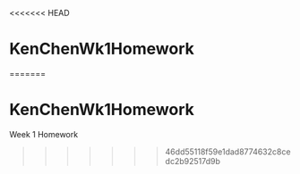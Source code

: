 <<<<<<< HEAD
# KenChenWk1Homework
=======
# KenChenWk1Homework
Week 1 Homework
>>>>>>> 46dd55118f59e1dad8774632c8cedc2b92517d9b
